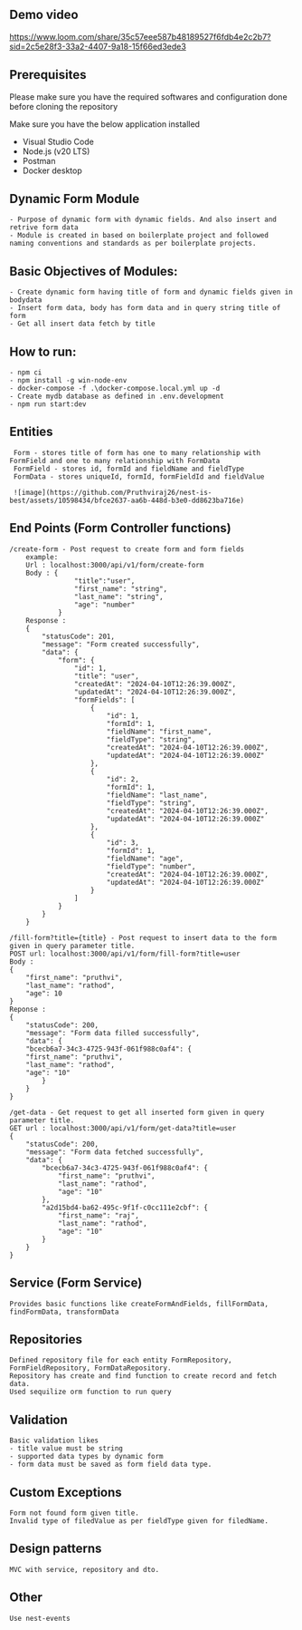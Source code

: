 ## Demo video
https://www.loom.com/share/35c57eee587b48189527f6fdb4e2c2b7?sid=2c5e28f3-33a2-4407-9a18-15f66ed3ede3

## Prerequisites
Please make sure you have the required softwares and configuration done before cloning the repository

Make sure you have the below application installed

- Visual Studio Code
- Node.js (v20 LTS)
- Postman
- Docker desktop

## Dynamic Form Module
    - Purpose of dynamic form with dynamic fields. And also insert and retrive form data
    - Module is created in based on boilerplate project and followed naming conventions and standards as per boilerplate projects.
    
## Basic Objectives of Modules:
    - Create dynamic form having title of form and dynamic fields given in bodydata
    - Insert form data, body has form data and in query string title of form
    - Get all insert data fetch by title

## How to run:
    - npm ci
    - npm install -g win-node-env
    - docker-compose -f .\docker-compose.local.yml up -d
    - Create mydb database as defined in .env.development
    - npm run start:dev

## Entities
     Form - stores title of form has one to many relationship with FormField and one to many relationship with FormData
     FormField - stores id, formId and fieldName and fieldType
     FormData - stores uniqueId, formId, formFieldId and fieldValue

     ![image](https://github.com/Pruthviraj26/nest-is-best/assets/10598434/bfce2637-aa6b-448d-b3e0-dd8623ba716e)


## End Points (Form Controller functions)
    /create-form - Post request to create form and form fields
        example:
        Url : localhost:3000/api/v1/form/create-form
        Body : {
                    "title":"user",
                    "first_name": "string",
                    "last_name": "string",
                    "age": "number"
                }
        Response :
        {
            "statusCode": 201,
            "message": "Form created successfully",
            "data": {
                "form": {
                    "id": 1,
                    "title": "user",
                    "createdAt": "2024-04-10T12:26:39.000Z",
                    "updatedAt": "2024-04-10T12:26:39.000Z",
                    "formFields": [
                        {
                            "id": 1,
                            "formId": 1,
                            "fieldName": "first_name",
                            "fieldType": "string",
                            "createdAt": "2024-04-10T12:26:39.000Z",
                            "updatedAt": "2024-04-10T12:26:39.000Z"
                        },
                        {
                            "id": 2,
                            "formId": 1,
                            "fieldName": "last_name",
                            "fieldType": "string",
                            "createdAt": "2024-04-10T12:26:39.000Z",
                            "updatedAt": "2024-04-10T12:26:39.000Z"
                        },
                        {
                            "id": 3,
                            "formId": 1,
                            "fieldName": "age",
                            "fieldType": "number",
                            "createdAt": "2024-04-10T12:26:39.000Z",
                            "updatedAt": "2024-04-10T12:26:39.000Z"
                        }
                    ]
                }
            }
        }

    /fill-form?title={title} - Post request to insert data to the form given in query parameter title.
    POST url: localhost:3000/api/v1/form/fill-form?title=user
    Body : 
    {
        "first_name": "pruthvi",
        "last_name": "rathod",
        "age": 10
    }
    Reponse : 
    {
        "statusCode": 200,
        "message": "Form data filled successfully",
        "data": {
        "bcecb6a7-34c3-4725-943f-061f988c0af4": {
        "first_name": "pruthvi",
        "last_name": "rathod",
        "age": "10"
            }
        }
    }

    /get-data - Get request to get all inserted form given in query parameter title.
    GET url : localhost:3000/api/v1/form/get-data?title=user
    {
        "statusCode": 200,
        "message": "Form data fetched successfully",
        "data": {
            "bcecb6a7-34c3-4725-943f-061f988c0af4": {
                "first_name": "pruthvi",
                "last_name": "rathod",
                "age": "10"
            },
            "a2d15bd4-ba62-495c-9f1f-c0cc111e2cbf": {
                "first_name": "raj",
                "last_name": "rathod",
                "age": "10"
            }
        }
    }

## Service (Form Service)
    Provides basic functions like createFormAndFields, fillFormData, findFormData, transformData

## Repositories
    Defined repository file for each entity FormRepository, FormFieldRepository, FormDataRepository.
    Repository has create and find function to create record and fetch data.
    Used sequilize orm function to run query

## Validation
    Basic validation likes 
    - title value must be string 
    - supported data types by dynamic form
    - form data must be saved as form field data type. 
    
## Custom Exceptions
    Form not found form given title. 
    Invalid type of filedValue as per fieldType given for filedName.

## Design patterns
    MVC with service, repository and dto.

## Other
    Use nest-events
